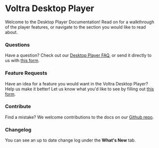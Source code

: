 # Voltra Desktop Player

Welcome to the Desktop Player Documentation! Read on for a walkthrough of the player features, or navigate to the section you would like to read about.

### Questions
Have a question? Check out our [Desktop Player FAQ](/desktop/faq), or send it directly to us with [this form](https://voltra.co/contact/).

### Feature Requests
Have an idea for a feature you would want in the Voltra Desktop Player? Help us make it better! Let us know what you'd like to see by filling out [this form](https://voltra.co/feedback/).

### Contribute

Find a mistake? We welcome contributions to the docs on our [Github repo](https://github.com/voltraco/docs).

### Changelog
You can see an up to date change log under the **What's New** tab.
